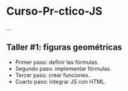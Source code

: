 # Curso-Pr-ctico-JS

...

## Taller #1: figuras geométricas

- Primer paso: definir las fórmulas.
- Segundo paso: implementar fórmulas.
- Tercer paso: crear funciones.
- Cuarto paso: integrar JS con HTML.
